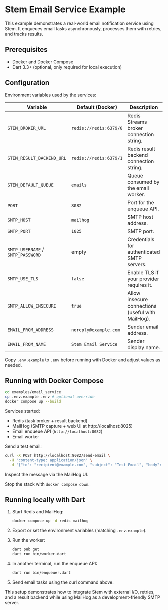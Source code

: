 # Stem Email Service Example

This example demonstrates a real-world email notification service using Stem. It enqueues email tasks asynchronously, processes them with retries, and tracks results.

## Prerequisites

- Docker and Docker Compose
- Dart 3.3+ (optional, only required for local execution)

## Configuration

Environment variables used by the services:

| Variable | Default (Docker) | Description |
| --- | --- | --- |
| `STEM_BROKER_URL` | `redis://redis:6379/0` | Redis Streams broker connection string. |
| `STEM_RESULT_BACKEND_URL` | `redis://redis:6379/1` | Redis result backend connection string. |
| `STEM_DEFAULT_QUEUE` | `emails` | Queue consumed by the email worker. |
| `PORT` | `8082` | Port for the enqueue API. |
| `SMTP_HOST` | `mailhog` | SMTP host address. |
| `SMTP_PORT` | `1025` | SMTP port. |
| `SMTP_USERNAME` / `SMTP_PASSWORD` | empty | Credentials for authenticated SMTP servers. |
| `SMTP_USE_TLS` | `false` | Enable TLS if your provider requires it. |
| `SMTP_ALLOW_INSECURE` | `true` | Allow insecure connections (useful with MailHog). |
| `EMAIL_FROM_ADDRESS` | `noreply@example.com` | Sender email address. |
| `EMAIL_FROM_NAME` | `Stem Email Service` | Sender display name. |

Copy `.env.example` to `.env` before running with Docker and adjust values as needed.

## Running with Docker Compose

```bash
cd examples/email_service
cp .env.example .env # optional override
docker compose up --build
```

Services started:

- Redis (task broker + result backend)
- MailHog (SMTP capture + web UI at http://localhost:8025)
- Email enqueue API (`http://localhost:8082`)
- Email worker

Send a test email:

```bash
curl -X POST http://localhost:8082/send-email \
  -H 'content-type: application/json' \
  -d '{"to": "recipient@example.com", "subject": "Test Email", "body": "Hello from Stem!"}'
```

Inspect the message via the MailHog UI.

Stop the stack with `docker compose down`.

## Running locally with Dart

1. Start Redis and MailHog:

   ```bash
   docker compose up -d redis mailhog
   ```

2. Export or set the environment variables (matching `.env.example`).

3. Run the worker:

   ```bash
   dart pub get
   dart run bin/worker.dart
   ```

4. In another terminal, run the enqueue API:

   ```bash
   dart run bin/enqueuer.dart
   ```

5. Send email tasks using the curl command above.

This setup demonstrates how to integrate Stem with external I/O, retries, and a result backend while using MailHog as a development-friendly SMTP server.
